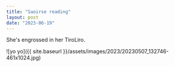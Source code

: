 ```yaml
---
title: "Saoirse reading"
layout: post
date: "2023-06-19"
---
```


She's engrossed in her TiroLiro.

![yo yo]({{ site.baseurl }}/assets/images/2023/20230507_132746-461x1024.jpg)
